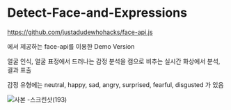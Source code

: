 # Detect-Face-and-Expressions

https://github.com/justadudewhohacks/face-api.js

에서 제공하는 face-api를 이용한 Demo Version

얼굴 인식, 얼굴 표정에서 드러나는 감정 분석을 캠으로 비추는 실시간 화상에서 분석, 결과 표출

감정 유형에는 neutral, happy, sad, angry, surprised, fearful, disgusted 가 있음


![사본 -스크린샷(193)](https://user-images.githubusercontent.com/68889383/168608965-9b314358-ba58-45bd-b50a-25450282e6a2.png)
